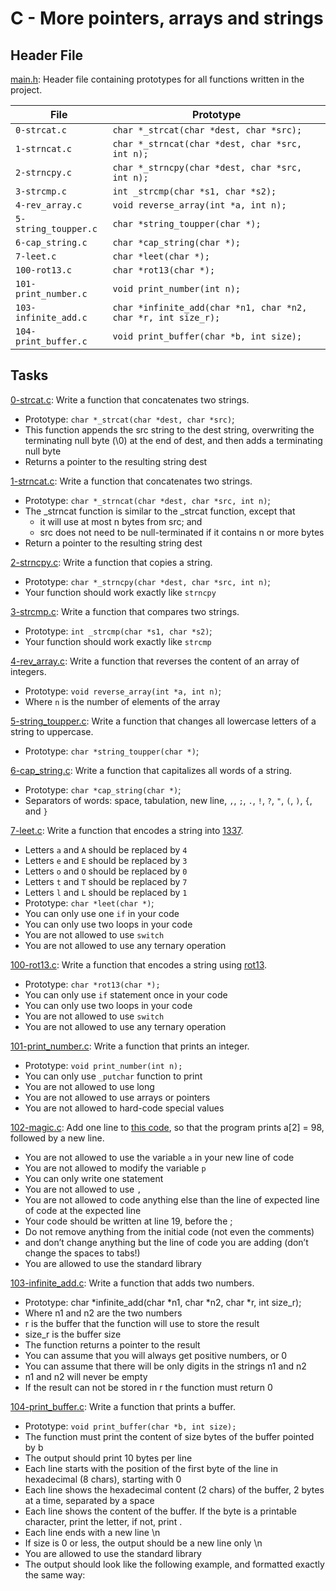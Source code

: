# C - More pointers, arrays and strings

## Header File

[main.h](./main.h): Header file containing prototypes for all
functions written in the project.

| File                 | Prototype                                                      |
| -------------------- | -------------------------------------------------------------- |
| `0-strcat.c`         | `char *_strcat(char *dest, char *src);`                        |
| `1-strncat.c`        | `char *_strncat(char *dest, char *src, int n);`                |
| `2-strncpy.c`        | `char *_strncpy(char *dest, char *src, int n);`                |
| `3-strcmp.c`         | `int _strcmp(char *s1, char *s2);`                             |
| `4-rev_array.c`      | `void reverse_array(int *a, int n);`                           |
| `5-string_toupper.c` | `char *string_toupper(char *);`                                |
| `6-cap_string.c`     | `char *cap_string(char *);`                                    |
| `7-leet.c`           | `char *leet(char *);`                                          |
| `100-rot13.c`        | `char *rot13(char *);`                                         |
| `101-print_number.c` | `void print_number(int n);`                                    |
| `103-infinite_add.c` | `char *infinite_add(char *n1, char *n2, char *r, int size_r);` |
| `104-print_buffer.c` | `void print_buffer(char *b, int size);`                        |

## Tasks
[0-strcat.c](./0-strcat.c): Write a function that concatenates two strings.
- Prototype: `char *_strcat(char *dest, char *src)`;
- This function appends the src string to the dest string, overwriting the terminating null byte (\0) at the end of dest, and then adds a terminating null byte
- Returns a pointer to the resulting string dest

[1-strncat.c](./1-strncat.c): Write a function that concatenates two strings.
- Prototype: `char *_strncat(char *dest, char *src, int n)`;
- The _strncat function is similar to the _strcat function, except that
	* it will use at most n bytes from src; and
	* src does not need to be null-terminated if it contains n or more bytes
- Return a pointer to the resulting string dest

[2-strncpy.c](./2-strncpy.c): Write a function that copies a string.
- Prototype: `char *_strncpy(char *dest, char *src, int n)`;
- Your function should work exactly like `strncpy`

[3-strcmp.c](./3-strcmp.c): Write a function that compares two strings.
- Prototype: `int _strcmp(char *s1, char *s2)`;
- Your function should work exactly like `strcmp`

[4-rev_array.c](./4-rev_array.c): Write a function that reverses the content of an array of integers.
- Prototype: `void reverse_array(int *a, int n)`;
- Where `n` is the number of elements of the array

[5-string_toupper.c](./5-string_toupper.c): Write a function that changes all lowercase letters of a string to uppercase.
- Prototype: `char *string_toupper(char *)`;

[6-cap_string.c](./6-cap_string.c): Write a function that capitalizes all words of a string.
- Prototype: `char *cap_string(char *)`;
- Separators of words: space, tabulation, new line, `,`, `;`, `.`, `!`, `?`, `"`, `(`, `)`, `{`, and `}`

[7-leet.c](./7-leet.c): Write a function that encodes a string into [1337](https://en.wikipedia.org/wiki/Leet).
- Letters `a` and `A` should be replaced by `4`
- Letters `e` and `E` should be replaced by `3`
- Letters `o` and `O` should be replaced by `0`
- Letters `t` and `T` should be replaced by `7`
- Letters `l` and `L` should be replaced by `1`
- Prototype: `char *leet(char *)`;
- You can only use one `if` in your code
- You can only use two loops in your code
- You are not allowed to use `switch`
- You are not allowed to use any ternary operation

[100-rot13.c](./100-rot13.c): Write a function that encodes a string using [rot13](https://en.wikipedia.org/wiki/ROT13).
- Prototype: `char *rot13(char *);`
- You can only use `if` statement once in your code
- You can only use two loops in your code
- You are not allowed to use `switch`
- You are not allowed to use any ternary operation

[101-print_number.c](./101-print_number.c): Write a function that prints an integer.
- Prototype: `void print_number(int n);`
- You can only use `_putchar` function to print
- You are not allowed to use long
- You are not allowed to use arrays or pointers
- You are not allowed to hard-code special values

[102-magic.c](./102-magic.c): Add one line to [this code](https://github.com/alx-tools/make_magic_happen/blob/master/magic.c), so that the program prints a[2] = 98, followed by a new line.
- You are not allowed to use the variable `a` in your new line of code
- You are not allowed to modify the variable `p`
- You can only write one statement
- You are not allowed to use `,`
- You are not allowed to code anything else than the line of expected line of code at the expected line
- Your code should be written at line 19, before the ;
- Do not remove anything from the initial code (not even the comments)
- and don’t change anything but the line of code you are adding (don’t change the spaces to tabs!)
- You are allowed to use the standard library

[103-infinite_add.c](./103-infinite_add.c): Write a function that adds two numbers.
- Prototype: char *infinite_add(char *n1, char *n2, char *r, int size_r);
- Where n1 and n2 are the two numbers
- r is the buffer that the function will use to store the result
- size_r is the buffer size
- The function returns a pointer to the result
- You can assume that you will always get positive numbers, or 0
- You can assume that there will be only digits in the strings n1 and n2
- n1 and n2 will never be empty
- If the result can not be stored in r the function must return 0

[104-print_buffer.c](./104-print_buffer.c): Write a function that prints a buffer.
- Prototype: `void print_buffer(char *b, int size);`
- The function must print the content of size bytes of the buffer pointed by b
- The output should print 10 bytes per line
- Each line starts with the position of the first byte of the line in hexadecimal (8 chars), starting with 0
- Each line shows the hexadecimal content (2 chars) of the buffer, 2 bytes at a time, separated by a space
- Each line shows the content of the buffer. If the byte is a printable character, print the letter, if not, print .
- Each line ends with a new line \n
- If size is 0 or less, the output should be a new line only \n
- You are allowed to use the standard library
- The output should look like the following example, and formatted exactly the same way:
